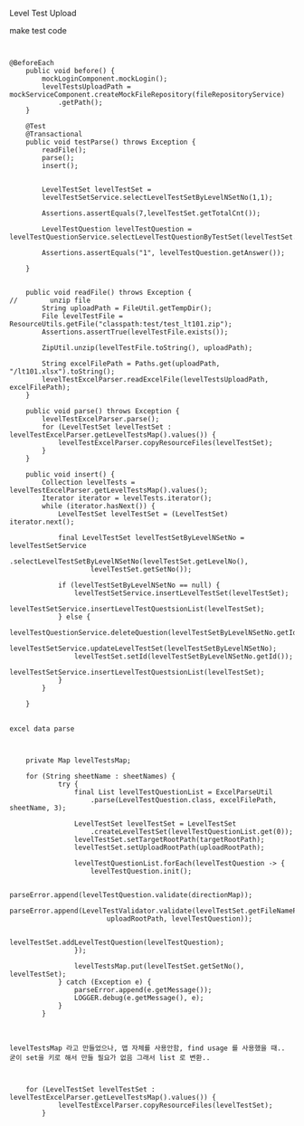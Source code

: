 Level Test Upload


make test code

<pre>
<code>

@BeforeEach
    public void before() {
        mockLoginComponent.mockLogin();
        levelTestsUploadPath = mockServiceComponent.createMockFileRepository(fileRepositoryService)
            .getPath();
    }

    @Test
    @Transactional
    public void testParse() throws Exception {
        readFile();
        parse();
        insert();


        LevelTestSet levelTestSet =
        levelTestSetService.selectLevelTestSetByLevelNSetNo(1,1);

        Assertions.assertEquals(7,levelTestSet.getTotalCnt());

        LevelTestQuestion levelTestQuestion = levelTestQuestionService.selectLevelTestQuestionByTestSet(levelTestSet.getId()).get(1);

        Assertions.assertEquals("1", levelTestQuestion.getAnswer());

    }


    public void readFile() throws Exception {
//        unzip file
        String uploadPath = FileUtil.getTempDir();
        File levelTestFile = ResourceUtils.getFile("classpath:test/test_lt101.zip");
        Assertions.assertTrue(levelTestFile.exists());

        ZipUtil.unzip(levelTestFile.toString(), uploadPath);

        String excelFilePath = Paths.get(uploadPath, "/lt101.xlsx").toString();
        levelTestExcelParser.readExcelFile(levelTestsUploadPath, excelFilePath);
    }

    public void parse() throws Exception {
        levelTestExcelParser.parse();
        for (LevelTestSet levelTestSet : levelTestExcelParser.getLevelTestsMap().values()) {
            levelTestExcelParser.copyResourceFiles(levelTestSet);
        }
    }

    public void insert() {
        Collection levelTests = levelTestExcelParser.getLevelTestsMap().values();
        Iterator iterator = levelTests.iterator();
        while (iterator.hasNext()) {
            LevelTestSet levelTestSet = (LevelTestSet) iterator.next();

            final LevelTestSet levelTestSetByLevelNSetNo = levelTestSetService
                .selectLevelTestSetByLevelNSetNo(levelTestSet.getLevelNo(),
                    levelTestSet.getSetNo());

            if (levelTestSetByLevelNSetNo == null) {
                levelTestSetService.insertLevelTestSet(levelTestSet);
                levelTestSetService.insertLevelTestQuestsionList(levelTestSet);
            } else {
                levelTestQuestionService.deleteQuestion(levelTestSetByLevelNSetNo.getId());
                levelTestSetService.updateLevelTestSet(levelTestSetByLevelNSetNo);
                levelTestSet.setId(levelTestSetByLevelNSetNo.getId());
                levelTestSetService.insertLevelTestQuestsionList(levelTestSet);
            }
        }

    }
</code>
</pre>
    
    
    excel data parse
    
<pre>
<code>
    
    private Map<Integer/*levelTestSetNo*/, LevelTestSet> levelTestsMap;
    
    for (String sheetName : sheetNames) {
            try {
                final List<LevelTestQuestion> levelTestQuestionList = ExcelParseUtil
                    .parse(LevelTestQuestion.class, excelFilePath, sheetName, 3);

                LevelTestSet levelTestSet = LevelTestSet
                    .createLevelTestSet(levelTestQuestionList.get(0));
                levelTestSet.setTargetRootPath(targetRootPath);
                levelTestSet.setUploadRootPath(uploadRootPath);

                levelTestQuestionList.forEach(levelTestQuestion -> {
                    levelTestQuestion.init();

                    parseError.append(levelTestQuestion.validate(directionMap));
                    parseError.append(LevelTestValidator.validate(levelTestSet.getFileNamePrefix(),
                        uploadRootPath, levelTestQuestion));

                    levelTestSet.addLevelTestQuestion(levelTestQuestion);
                });

                levelTestsMap.put(levelTestSet.getSetNo(), levelTestSet);
            } catch (Exception e) {
                parseError.append(e.getMessage());
                LOGGER.debug(e.getMessage(), e);
            }
        }
            
</code>
</pre>
    
    
    
    levelTestsMap 라고 만들었으나, 맵 자체를 사용안함, find usage 를 사용했을 때.. 굳이 set을 키로 해서 만들 필요가 없음 그래서 list 로 변환..
    
    
<pre>
<code>
    
    for (LevelTestSet levelTestSet : levelTestExcelParser.getLevelTestsMap().values()) {
            levelTestExcelParser.copyResourceFiles(levelTestSet);
        }
        
</code>
</pre>
   
   
